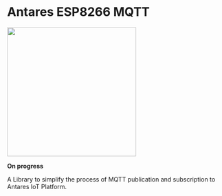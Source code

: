 # Antares ESP8266 MQTT
<img src="http://i66.tinypic.com/2m4w39c.jpg" width="300">  

**On progress**  

A Library to simplify the process of MQTT publication and subscription to Antares IoT Platform.  
